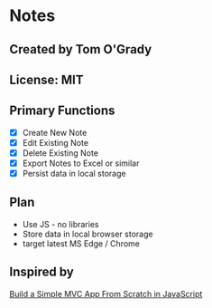 # Notes

## Created by Tom O'Grady

## License:  MIT

## Primary Functions

- [X] Create New Note  
- [X] Edit Existing Note  
- [X] Delete Existing Note   
- [X] Export Notes to Excel or similar
- [X] Persist data in local storage

## Plan

- Use JS - no libraries
- Store data in local browser storage
- target latest MS Edge / Chrome

## Inspired by

[Build a Simple MVC App From Scratch in JavaScript](https://www.taniarascia.com/javascript-mvc-todo-app/)
